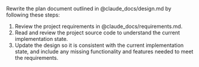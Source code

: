 Rewrite the plan document outlined in @claude_docs/design.md by following these steps:

1. Review the project requirements in @claude_docs/requirements.md.
2. Read and review the project source code to understand the current implementation state.
3. Update the design so it is consistent with the current implementation state, and include any missing functionality and features needed to meet the requirements.

